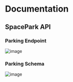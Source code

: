 # Documentation

## SpacePark API

### Parking Endpoint
![image](https://user-images.githubusercontent.com/58253756/116851400-94187c00-abf2-11eb-87c3-45ab11fc3552.png)

### Parking Schema
![image](https://user-images.githubusercontent.com/58253756/116851473-b0b4b400-abf2-11eb-8bc4-d03eec248877.png)
